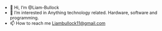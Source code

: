 - 👋 Hi, I’m @Liam-Bullock
- 👀 I’m interested in Anything technology related. Hardware, software and programming.
- 📫 How to reach me Liambullock11@gmail.com

<!---
Liam-Bullock/Liam-Bullock is a ✨ special ✨ repository because its `README.md` (this file) appears on your GitHub profile.
You can click the Preview link to take a look at your changes.
--->
